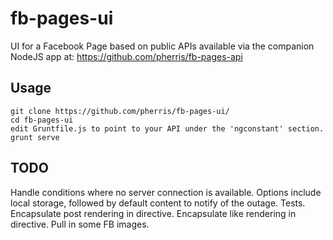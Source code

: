 fb-pages-ui
===========

UI for a Facebook Page based on public APIs available via the companion NodeJS app at: https://github.com/pherris/fb-pages-api

Usage
------------------
````
git clone https://github.com/pherris/fb-pages-ui/
cd fb-pages-ui
edit Gruntfile.js to point to your API under the 'ngconstant' section.
grunt serve
````

TODO
------------------
Handle conditions where no server connection is available. Options include local storage, followed by default content to notify of the outage.
Tests.
Encapsulate post rendering in directive.
Encapsulate like rendering in directive.
Pull in some FB images.
